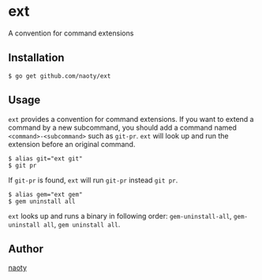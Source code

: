 # ext

A convention for command extensions

## Installation

```
$ go get github.com/naoty/ext
```

## Usage

`ext` provides a convention for command extensions. If you want to extend a command by a new subcommand, you should add a command named `<command>-<subcommand>` such as `git-pr`. `ext` will look up and run the extension before an original command.

```
$ alias git="ext git"
$ git pr
```

If `git-pr` is found, `ext` will run `git-pr` instead `git pr`.

```
$ alias gem="ext gem"
$ gem uninstall all
```

`ext` looks up and runs a binary in following order: `gem-uninstall-all`, `gem-uninstall all`, `gem uninstall all`.

## Author

[naoty](https://github.com/naoty)

